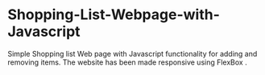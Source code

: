 # Shopping-List-Webpage-with-Javascript
Simple Shopping list Web page with Javascript functionality for adding and removing items. The website has been made responsive using FlexBox .
